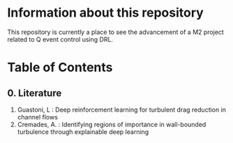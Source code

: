 # Information about this repository
This repository is currently a place to see the advancement of a M2 project related to Q event control using DRL.

# Table of Contents

## 0. Literature
1. Guastoni, L : Deep reinforcement learning for turbulent drag reduction in channel flows
2. Cremades, A. : Identifying regions of importance in wall-bounded turbulence through explainable deep learning
